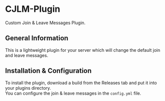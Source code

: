 # CJLM-Plugin
Custom Join & Leave Messages Plugin.

## General Information
This is a lightweight plugin for your server which will change the default join and leave messages.

## Installation & Configuration
To install the plugin, download a build from the Releases tab and put it into your plugins directory. <br>
You can configure the join & leave messages in the `config.yml` file. 
